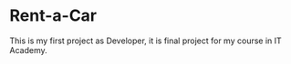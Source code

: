 # Rent-a-Car
This is my first project as Developer, it is final project for my course in IT Academy.

